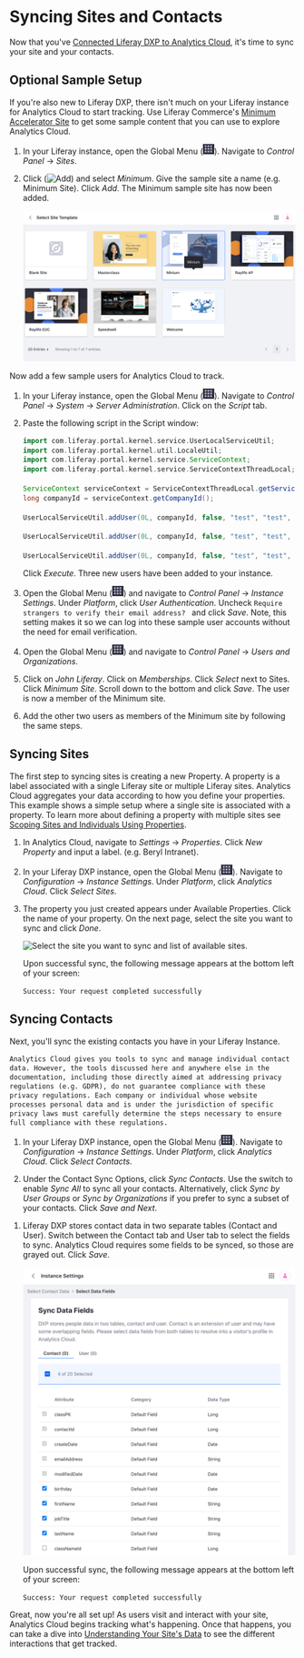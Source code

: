 # Syncing Sites and Contacts

Now that you've [Connected Liferay DXP to Analytics Cloud](./connecting-liferay-dxp-to-analytics-cloud.md), it's time to sync your site and your contacts.

<!-- This is good. When there's a prerequisite step, we should link to it. -->

## Optional Sample Setup 

If you're also new to Liferay DXP, there isn't much on your Liferay instance for Analytics Cloud to start tracking. Use Liferay Commerce's [Minimum Accelerator Site](https://learn.liferay.com/commerce/latest/en/starting-a-store/using-the-minium-accelerator-to-jump-start-your-b2b-store.html) to get some sample content that you can use to explore Analytics Cloud.

<!-- We need to be much more careful here. Our goal is onboarding existing users of Liferay who aren't using Analytics Cloud. Therefore, our audience is assumed to be people who already have a site; they're just not using AC. If people have an existing site and follow these instructions, they'll create a new Minium site and put all their analytics in that. Tell them what you're doing: creating a new site based on the Minium accelerator as an example. They can either create that site or implement AC in their own site. Emphasize that this Minium site is an _example_ to show AC. -->

1. In your Liferay instance, open the Global Menu (![Global Menu](../images/icon-applications-menu.png)). Navigate to _Control Panel_ &rarr; _Sites_. 

1. Click (![Add](../images/icon-add.png)) and select _Minimum_. Give the sample site a name (e.g. Minimum Site). Click _Add_. The Minimum sample site has now been added.

   ![Select the Minimum Site and add it to your Liferay instance.](./syncing-sites-and-contacts/images/01.png)

Now add a few sample users for Analytics Cloud to track. 

1. In your Liferay instance, open the Global Menu (![Global Menu](../images/icon-applications-menu.png)). Navigate to _Control Panel_ &rarr; _System_ &rarr; _Server Administration_. Click on the _Script_ tab.

1. Paste the following script in the Script window:

   ```groovy
   import com.liferay.portal.kernel.service.UserLocalServiceUtil;
   import com.liferay.portal.kernel.util.LocaleUtil;
   import com.liferay.portal.kernel.service.ServiceContext;
   import com.liferay.portal.kernel.service.ServiceContextThreadLocal;

   ServiceContext serviceContext = ServiceContextThreadLocal.getServiceContext();
   long companyId = serviceContext.getCompanyId();

   UserLocalServiceUtil.addUser(0L, companyId, false, "test", "test", false, "John", "john@liferay.com", LocaleUtil.getDefault(), "John", "", "Liferay", 0, 0, true, 1, 1, 1975, "Manager", new long[0], new long[0], new long[0], new long[0], false, serviceContext);

   UserLocalServiceUtil.addUser(0L, companyId, false, "test", "test", false, "Emily", "emily@liferay.com", LocaleUtil.getDefault(), "Emily", "", "Liferay", 0, 0, false, 3, 1, 1985, "Sales Agent", new long[0], new long[0], new long[0], new long[0], false, serviceContext);

   UserLocalServiceUtil.addUser(0L, companyId, false, "test", "test", false, "David", "david@liferay.com", LocaleUtil.getDefault(), "David", "", "Liferay", 0, 0, true, 5, 1, 1995, "Engineer", new long[0], new long[0], new long[0], new long[0], false, serviceContext);
    ```

   Click _Execute_. Three new users have been added to your instance.

1. Open the Global Menu (![Global Menu](../images/icon-applications-menu.png)) and navigate to _Control Panel_ &rarr; _Instance Settings_. Under _Platform_, click _User Authentication_. Uncheck `Require strangers to verify their email address?
` and click _Save_. Note, this setting makes it so we can log into these sample user accounts without the need for email verification.

1. Open the Global Menu (![Global Menu](../images/icon-applications-menu.png)) and navigate to _Control Panel_ &rarr; _Users and Organizations_.

1. Click on _John Liferay_. Click on _Memberships_. Click _Select_ next to Sites. Click _Minimum Site_. Scroll down to the bottom and click _Save_. The user is now a member of the Minimum site.

1. Add the other two users as members of the Minimum site by following the same steps. 

## Syncing Sites

The first step to syncing sites is creating a new Property. A property is a label associated with a single Liferay site or multiple Liferay sites. Analytics Cloud aggregates your data according to how you define your properties. This example shows a simple setup where a single site is associated with a property. To learn more about defining a property with multiple sites see [Scoping Sites and Individuals Using Properties](../connecting-data-sources/scoping-sites-and-individuals-using-properties.md).

1. In Analytics Cloud, navigate to _Settings_ &rarr; _Properties_. Click _New Property_ and input a label. (e.g. Beryl Intranet).

1. In your Liferay DXP instance, open the Global Menu (![Global Menu](../images/icon-applications-menu.png)). Navigate to _Configuration_ &rarr; _Instance Settings_. Under _Platform_, click _Analytics Cloud_. Click _Select Sites_.

1. The property you just created appears under Available Properties. Click the name of your property. On the next page, select the site you want to sync and click _Done_.

   ![Select the site you want to sync and list of available sites.](./syncing-sites-and-contacts/images/02.png)

   Upon successful sync, the following message appears at the bottom left of your screen:

    `Success: Your request completed successfully`

## Syncing Contacts

Next, you'll sync the existing contacts you have in your Liferay Instance. 

```{important}
Analytics Cloud gives you tools to sync and manage individual contact data. However, the tools discussed here and anywhere else in the documentation, including those directly aimed at addressing privacy regulations (e.g. GDPR), do not guarantee compliance with these privacy regulations. Each company or individual whose website processes personal data and is under the jurisdiction of specific privacy laws must carefully determine the steps necessary to ensure full compliance with these regulations.
```

1. In your Liferay DXP instance, open the Global Menu (![Global Menu](../images/icon-applications-menu.png)). Navigate to _Configuration_ &rarr; _Instance Settings_. Under _Platform_, click _Analytics Cloud_. Click _Select Contacts_.

1. Under the Contact Sync Options, click _Sync Contacts_. Use the switch to enable _Sync All_ to sync all your contacts. Alternatively, click _Sync by User Groups_ or _Sync by Organizations_ if you prefer to sync a subset of your contacts. Click _Save and Next_.

<!-- This is fine for this onboarding, because it's not exactly like Learning Paths as we've defined them. But for the Raylife and other LPs, because we're building a specific thing (i.e., Raylife), we won't give people a choice: they should select what we tell them to select. -->

1. Liferay DXP stores contact data in two separate tables (Contact and User). Switch between the Contact tab and User tab to select the fields to sync. Analytics Cloud requires some fields to be synced, so those are grayed out. Click _Save_.

    ![Select the fields you want to sync from the list.](./syncing-sites-and-contacts/images/03.png)

    Upon successful sync, the following message appears at the bottom left of your screen:

    `Success: Your request completed successfully`

Great, now you're all set up! As users visit and interact with your site, Analytics Cloud begins tracking what's happening. Once that happens, you can take a dive into [Understanding Your Site's Data](./understanding-your-sites-data.md) to see the different interactions that get tracked.